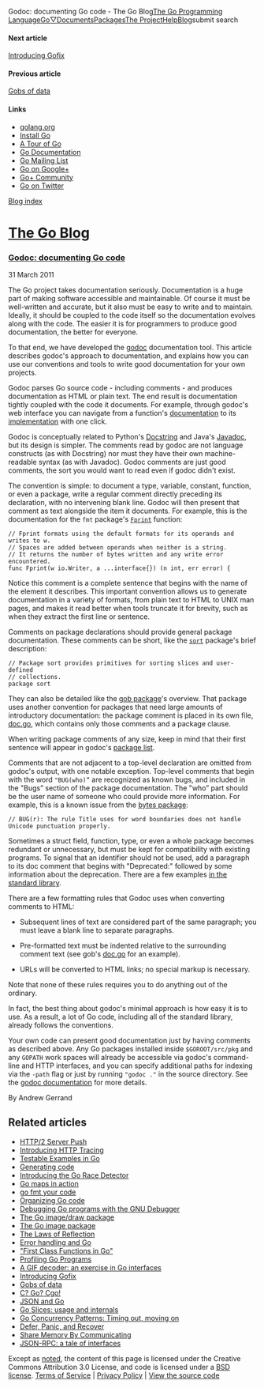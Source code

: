 Godoc: documenting Go code - The Go Blog[The Go Programming Language](//golang.org/)[Go](//golang.org/)[▽](#)[Documents](//golang.org/doc/)[Packages](//golang.org/pkg/)[The Project](//golang.org/project/)[Help](//golang.org/help/)[Blog](/)submit search

#### Next article

[Introducing Gofix](/introducing-gofix)

#### Previous article

[Gobs of data](/gobs-of-data)

#### Links

- [golang.org](//golang.org/)
- [Install Go](//golang.org/doc/install.html)
- [A Tour of Go](//tour.golang.org/)
- [Go Documentation](//golang.org/doc/)
- [Go Mailing List](//groups.google.com/group/golang-nuts)
- [Go on Google+](//plus.google.com/101406623878176903605)
- [Go+ Community](//plus.google.com/communities/114112804251407510571)
- [Go on Twitter](//twitter.com/golang)

[Blog index](/index)

# [The Go Blog](/)

### [Godoc: documenting Go code](/godoc-documenting-go-code)

31 March 2011

 The Go project takes documentation seriously. Documentation is a huge part of making software accessible and maintainable.
 Of course it must be well-written and accurate, but it also must be easy to write and to maintain. Ideally, it
 should be coupled to the code itself so the documentation evolves along with the code. The easier it is for programmers
 to produce good documentation, the better for everyone.
 

 To that end, we have developed the
 [godoc](https://golang.org/cmd/godoc/) documentation tool. This article describes godoc's approach to documentation, and explains how
 you can use our conventions and tools to write good documentation for your own projects.
 

 Godoc parses Go source code - including comments - and produces documentation as HTML or plain text. The end result is documentation
 tightly coupled with the code it documents. For example, through godoc's web interface you can navigate from
 a function's
 [documentation](https://golang.org/pkg/strings/#HasPrefix) to its
 [implementation](https://golang.org/src/pkg/strings/strings.go#L493) with one click.
 

 Godoc is conceptually related to Python's
 [Docstring](http://www.python.org/dev/peps/pep-0257/) and Java's
 [Javadoc](http://www.oracle.com/technetwork/java/javase/documentation/index-jsp-135444.html), but its design is simpler. The comments read by godoc are not language constructs (as with Docstring)
 nor must they have their own machine-readable syntax (as with Javadoc). Godoc comments are just good comments,
 the sort you would want to read even if godoc didn't exist.
 

 The convention is simple: to document a type, variable, constant, function, or even a package, write a regular comment directly
 preceding its declaration, with no intervening blank line. Godoc will then present that comment as text alongside
 the item it documents. For example, this is the documentation for the
 `fmt` package's
 [`Fprint`](https://golang.org/pkg/fmt/#Fprint) function:
 

```
// Fprint formats using the default formats for its operands and writes to w.
// Spaces are added between operands when neither is a string.
// It returns the number of bytes written and any write error encountered.
func Fprint(w io.Writer, a ...interface{}) (n int, err error) {
```

 Notice this comment is a complete sentence that begins with the name of the element it describes. This important convention
 allows us to generate documentation in a variety of formats, from plain text to HTML to UNIX man pages, and makes
 it read better when tools truncate it for brevity, such as when they extract the first line or sentence.
 

 Comments on package declarations should provide general package documentation. These comments can be short, like the
 [`sort`](https://golang.org/pkg/sort/) package's brief description:
 

```
// Package sort provides primitives for sorting slices and user-defined
// collections.
package sort
```

 They can also be detailed like the
 [gob package](https://golang.org/pkg/encoding/gob/)'s overview. That package uses another convention for packages that need large amounts of
 introductory documentation: the package comment is placed in its own file,
 [doc.go](https://golang.org/src/pkg/encoding/gob/doc.go), which contains only those comments and a package clause.
 

 When writing package comments of any size, keep in mind that their first sentence will appear in godoc's
 [package list](https://golang.org/pkg/).
 

 Comments that are not adjacent to a top-level declaration are omitted from godoc's output, with one notable exception.
 Top-level comments that begin with the word
 `"BUG(who)”` are recognized as known bugs, and included in the "Bugs” section of the package documentation. The "who”
 part should be the user name of someone who could provide more information. For example, this is a known issue
 from the
 [bytes package](https://golang.org/pkg/bytes/#pkg-note-BUG):
 

```
// BUG(r): The rule Title uses for word boundaries does not handle Unicode punctuation properly.
```

 Sometimes a struct field, function, type, or even a whole package becomes redundant or unnecessary, but must be kept for
 compatibility with existing programs. To signal that an identifier should not be used, add a paragraph to its
 doc comment that begins with "Deprecated:" followed by some information about the deprecation. There
 are a few examples
 [in the standard library](https://golang.org/search?q=Deprecated:).
 

 There are a few formatting rules that Godoc uses when converting comments to HTML:
 

- Subsequent lines of text are considered part of the same paragraph; you must leave a blank line to separate paragraphs.

- Pre-formatted text must be indented relative to the surrounding comment text (see gob's
     [doc.go](https://golang.org/src/pkg/encoding/gob/doc.go) for an example).

- URLs will be converted to HTML links; no special markup is necessary.

 Note that none of these rules requires you to do anything out of the ordinary.
 

 In fact, the best thing about godoc's minimal approach is how easy it is to use. As a result, a lot of Go code, including
 all of the standard library, already follows the conventions.
 

 Your own code can present good documentation just by having comments as described above. Any Go packages installed inside
 `$GOROOT/src/pkg` and any
 `GOPATH` work spaces will already be accessible via godoc's command-line and HTTP interfaces, and you can specify
 additional paths for indexing via the
 `-path` flag or just by running
 `"godoc ."` in the source directory. See the
 [godoc documentation](https://golang.org/cmd/godoc/) for more details.
 

By Andrew Gerrand

## Related articles

- [HTTP/2 Server Push](/h2push)
- [Introducing HTTP Tracing](/http-tracing)
- [Testable Examples in Go](/examples)
- [Generating code](/generate)
- [Introducing the Go Race Detector](/race-detector)
- [Go maps in action](/go-maps-in-action)
- [go fmt your code](/go-fmt-your-code)
- [Organizing Go code](/organizing-go-code)
- [Debugging Go programs with the GNU Debugger](/debugging-go-programs-with-gnu-debugger)
- [The Go image/draw package](/go-imagedraw-package)
- [The Go image package](/go-image-package)
- [The Laws of Reflection](/laws-of-reflection)
- [Error handling and Go](/error-handling-and-go)
- ["First Class Functions in Go"](/first-class-functions-in-go-and-new-go)
- [Profiling Go Programs](/profiling-go-programs)
- [A GIF decoder: an exercise in Go interfaces](/gif-decoder-exercise-in-go-interfaces)
- [Introducing Gofix](/introducing-gofix)
- [Gobs of data](/gobs-of-data)
- [C? Go? Cgo!](/c-go-cgo)
- [JSON and Go](/json-and-go)
- [Go Slices: usage and internals](/go-slices-usage-and-internals)
- [Go Concurrency Patterns: Timing out, moving on](/go-concurrency-patterns-timing-out-and)
- [Defer, Panic, and Recover](/defer-panic-and-recover)
- [Share Memory By Communicating](/share-memory-by-communicating)
- [JSON-RPC: a tale of interfaces](/json-rpc-tale-of-interfaces)

 Except as
 [noted](https://developers.google.com/site-policies#restrictions), the content of this page is licensed under the Creative Commons Attribution 3.0 License,
  and code is licensed under a
 [BSD license](//golang.org/LICENSE).
 [Terms of Service](//golang.org/doc/tos.html) |
 [Privacy Policy](//www.google.com/intl/en/policies/privacy/) |
 [View the source code](https://go.googlesource.com/blog/)